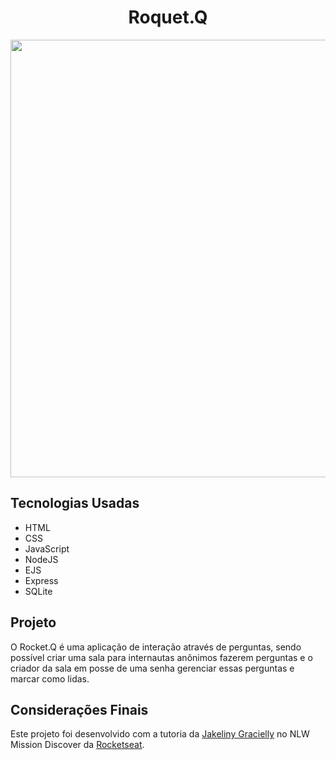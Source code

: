 <div align="center">
  <h1>Roquet.Q</h1>
</div>

<div align="center">
  <img
    src="https://user-images.githubusercontent.com/86034727/157993962-4f95fc6e-62c8-4e41-aa06-94f1577591d6.png"
    width="700px"
  />
</div>

<div>
  <h2>Tecnologias Usadas</h2>
  <ul>
    <li>HTML</li>
    <li>CSS</li>
    <li>JavaScript</li>
    <li>NodeJS</li>
    <li>EJS</li>
    <li>Express</li>
    <li>SQLite</li>
  </ul>
</div>

<div>
  <h2>Projeto</h2>
  <p>
    O Rocket.Q é uma aplicação de interação através de perguntas, sendo possível criar uma sala para internautas anônimos fazerem perguntas e o criador da sala em posse de uma senha gerenciar essas perguntas e marcar como lidas.
  </p>
</div>

<div>
  <h2>Considerações Finais</h2>
  <p>
    Este projeto foi desenvolvido com a tutoria da <a href="https://github.com/jakeliny">Jakeliny Gracielly</a> no NLW Mission Discover da <a href="https://www.rocketseat.com.br/">Rocketseat</a>.
  </p>
</div>
